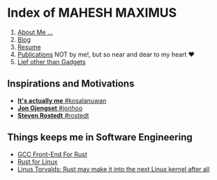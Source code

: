 # Index of MAHESH MAXIMUS

1. [About Me ...](https://mahesh-maximus.github.io/mahesh/about/about.html)
2. [Blog](https://mahesh-maximus.github.io/mahesh/blog-posts/index.html) 
3. [Resume](https://mahesh-maximus.github.io/mahesh/resume/resume.html)
4. [Publications](https://mahesh-maximus.github.io/mahesh/publications/index.html) NOT by me!, but so near and dear to my heart ❤️
5. [Lief other than Gadgets]()

## Inspirations and Motivations
* [**It's actually me** #kosalanuwan](https://github.com/kosalanuwan)
* [**Jon Gjengset** #jonhoo](https://github.com/jonhoo)
* [**Steven Rostedt** #rostedt](https://github.com/rostedt)

## Things keeps me in Software Engineering
* [GCC Front-End For Rust](https://rust-gcc.github.io/)
* [Rust for Linux](https://github.com/Rust-for-Linux/linux)
* [Linus Torvalds: Rust may make it into the next Linux kernel after all](https://www.zdnet.com/article/linus-torvalds-rust-may-make-it-into-the-next-linux-kernel-after-all/)
